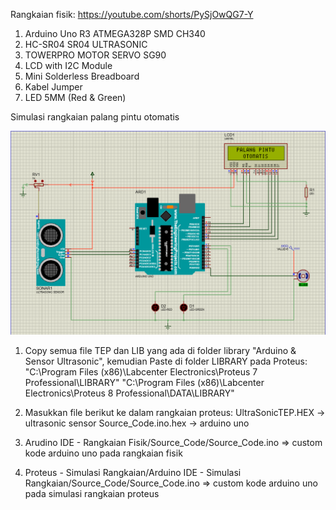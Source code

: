 Rangkaian fisik: https://youtube.com/shorts/PySjOwQG7-Y

1. Arduino Uno R3 ATMEGA328P SMD CH340
2. HC-SR04 SR04 ULTRASONIC
3. TOWERPRO MOTOR SERVO SG90
4. LCD with I2C Module
5. Mini Solderless Breadboard
6. Kabel Jumper
7. LED 5MM (Red & Green)

Simulasi rangkaian palang pintu otomatis

![Alt text](https://github.com/andreanfirdhaus/palang-pintu-otomatis/blob/main/Simulasi%20Rangkaian.png)

1. Copy semua file TEP dan LIB yang ada di folder library "Arduino & Sensor Ultrasonic", kemudian Paste di folder LIBRARY pada Proteus:
   "C:\Program Files (x86)\Labcenter Electronics\Proteus 7 Professional\LIBRARY"
   "C:\Program Files (x86)\Labcenter Electronics\Proteus 8 Professional\DATA\LIBRARY"

2. Masukkan file berikut ke dalam rangkaian proteus:
   UltraSonicTEP.HEX -> ultrasonic sensor
   Source_Code.ino.hex -> arduino uno

3. Arudino IDE - Rangkaian Fisik/Source_Code/Source_Code.ino => custom kode arduino uno pada rangkaian fisik

4. Proteus - Simulasi Rangkaian/Arduino IDE - Simulasi Rangkaian/Source_Code/Source_Code.ino => custom kode arduino uno pada simulasi rangkaian proteus
